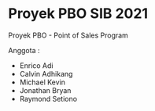 # Proyek PBO SIB 2021
Proyek PBO - Point of Sales Program

Anggota :
- Enrico Adi
- Calvin Adhikang
- Michael Kevin
- Jonathan Bryan
- Raymond Setiono
